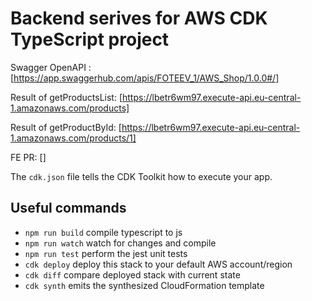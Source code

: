 # Backend serives for AWS CDK TypeScript project

Swagger OpenAPI : [https://app.swaggerhub.com/apis/FOTEEV_1/AWS_Shop/1.0.0#/]

Result of getProductsList: [https://lbetr6wm97.execute-api.eu-central-1.amazonaws.com/products]

Result of getProductById: [https://lbetr6wm97.execute-api.eu-central-1.amazonaws.com/products/1]

FE PR: []



The `cdk.json` file tells the CDK Toolkit how to execute your app.

## Useful commands

* `npm run build`   compile typescript to js
* `npm run watch`   watch for changes and compile
* `npm run test`    perform the jest unit tests
* `cdk deploy`      deploy this stack to your default AWS account/region
* `cdk diff`        compare deployed stack with current state
* `cdk synth`       emits the synthesized CloudFormation template
